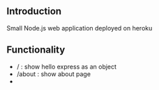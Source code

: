 <h2>Introduction</h2>
Small Node.js web application deployed on heroku


<h2>Functionality</h2>
<ul>
<li>/ : show hello express as an object</li>
<li>/about : show about page</li>
<li></li>
</ul>
